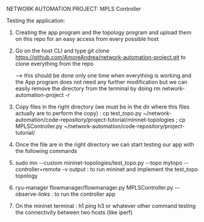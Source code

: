 NETWORK AUTOMATION PROJECT: MPLS Controller

Testing the application:

1) Creating the app program and the topology program and upload them on this repo for an easy access from every possible host

2) Go on the host CLI and type git clone https://github.com/AmoreAndrea/network-automation-project.git to clone everything from the repo

   --> this should be done only one time when everything is working and the App program does not need any further modification but we can easily remove the directory from the terminal by doing rm network-automation-project -r

4) Copy files in the right directory (we must be in the dir where this files actually are to perform the copy) : cp test_topo.py ~/network-automation/code-repository/project-tutorial/mininet-topologies ; cp MPLSController.py ~/network-automation/code-repository/project-tutorial/

5) Once the file are in the right directory we can start testing our app with the following commands

6) sudo mn --custom mininet-topologies/test_topo.py --topo mytopo --controller=remote -v output : to run mininet and implement the test_topo topology

7) ryu-manager flowmanager/flowmanager.py MPLSController.py --observe-links : to run the controller app

8) On the mininet terminal : h1 ping h3 or whatever other command testing the connectivity between two hosts (like iperf)
   
   
